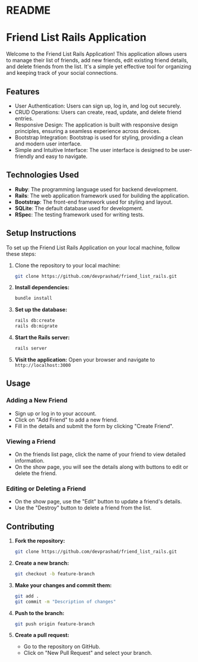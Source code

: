 # README

# Friend List Rails Application

Welcome to the Friend List Rails Application! This application allows users to manage their list of friends, add new friends, edit existing friend details, and delete friends from the list. It's a simple yet effective tool for organizing and keeping track of your social connections.

## Features

- User Authentication: Users can sign up, log in, and log out securely.
- CRUD Operations: Users can create, read, update, and delete friend entries.
- Responsive Design: The application is built with responsive design principles, ensuring a seamless experience across devices.
- Bootstrap Integration: Bootstrap is used for styling, providing a clean and modern user interface.
- Simple and Intuitive Interface: The user interface is designed to be user-friendly and easy to navigate.

## Technologies Used

- **Ruby**: The programming language used for backend development.
- **Rails**: The web application framework used for building the application.
- **Bootstrap**: The front-end framework used for styling and layout.
- **SQLite**: The default database used for development.
- **RSpec**: The testing framework used for writing tests.

## Setup Instructions

To set up the Friend List Rails Application on your local machine, follow these steps:

1. Clone the repository to your local machine:

   ```bash
   git clone https://github.com/devprashad/friend_list_rails.git
   ```

2. **Install dependencies:**

   ```sh
   bundle install
   ```

3. **Set up the database:**

   ```sh
   rails db:create
   rails db:migrate
   ```

4. **Start the Rails server:**

   ```sh
   rails server
   ```

5. **Visit the application:**
   Open your browser and navigate to `http://localhost:3000`

## Usage

### Adding a New Friend

- Sign up or log in to your account.
- Click on "Add Friend" to add a new friend.
- Fill in the details and submit the form by clicking "Create Friend".

### Viewing a Friend

- On the friends list page, click the name of your friend to view detailed information.
- On the show page, you will see the details along with buttons to edit or delete the friend.

### Editing or Deleting a Friend

- On the show page, use the "Edit" button to update a friend's details.
- Use the "Destroy" button to delete a friend from the list.

## Contributing

1. **Fork the repository:**

   ```sh
   git clone https://github.com/devprashad/friend_list_rails.git
   ```

2. **Create a new branch:**

   ```sh
   git checkout -b feature-branch
   ```

3. **Make your changes and commit them:**

   ```sh
   git add .
   git commit -m "Description of changes"
   ```

4. **Push to the branch:**

   ```sh
   git push origin feature-branch
   ```

5. **Create a pull request:**
   - Go to the repository on GitHub.
   - Click on "New Pull Request" and select your branch.
